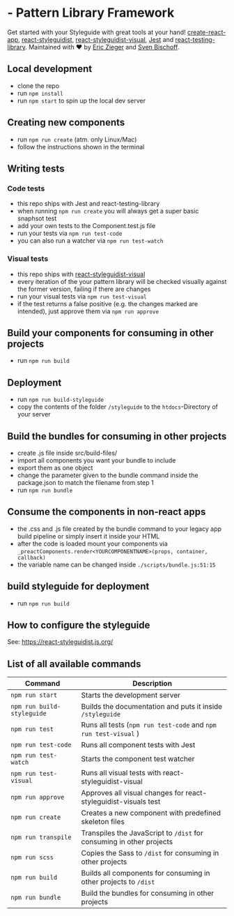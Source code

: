 # <NameNotYetDefined> - Pattern Library Framework

Get started with your Styleguide with great tools at your hand!
[create-react-app](https://github.com/facebook/create-react-app), [react-styleguidist](https://github.com/styleguidist/react-styleguidist), [react-styleguidist-visual](https://github.com/unindented/react-styleguidist-visual), [Jest](https://jestjs.io/) and [react-testing-library](https://github.com/kentcdodds/react-testing-library).
Maintained with ❤ by [Eric Zieger](https://github.com/thezieger) and [Sven Bischoff](https://github.com/medienlampe).

## Local development

- clone the repo
- run `npm install`
- run `npm start` to spin up the local dev server

## Creating new components

- run `npm run create` (atm. only Linux/Mac)
- follow the instructions shown in the terminal

## Writing tests

### Code tests
- this repo ships with Jest and react-testing-library
- when running `npm run create` you will always get a super basic snaphsot test
- add your own tests to the Component.test.js file
- run your tests via `npm run test-code`
- you can also run a watcher via `npm run test-watch`

### Visual tests

 - this repo ships with [react-styleguidist-visual](https://github.com/unindented/react-styleguidist-visual)
 - every iteration of the your pattern library will be checked visually against the former version, failing if there are changes
- run your visual tests via `npm run test-visual`
- if the test returns a false positive (e.g. the changes marked are intended), just approve them via `npm run approve`

## Build your components for consuming in other projects

- run `npm run build`

## Deployment
- run `npm run build-styleguide`
- copy the contents of the folder `/styleguide` to the `htdocs`-Directory of your server

## Build the bundles for consuming in other projects

- create .js file inside src/build-files/
- import all components you want your bundle to include
- export them as one object
- change the parameter given to the bundle command inside the package.json to match the filename from step 1
- run `npm run bundle`

## Consume the components in non-react apps

- the .css and .js file created by the bundle command to your legacy app build pipeline or simply insert it inside your HTML
- after the code is loaded mount your components via `_preactComponents.render<YOURCOMPONENTNAME>(props, container, callback)`
- the variable name can be changed inside `./scripts/bundle.js:51:15`

## build styleguide for deployment

- run `npm run build`

## How to configure the styleguide

See: https://react-styleguidist.js.org/

## List of all available commands

| Command                       | Description                                                           |
| ----------------------------- | --------------------------------------------------------------------- |
| `npm run start`               | Starts the development server                                         |
| `npm run build-styleguide`    | Builds the documentation and puts it inside `/styleguide`             | 
| `npm run test`                | Runs all tests (`npm run test-code` and `npm run test-visual` )       |
| `npm run test-code`           | Runs all component tests with Jest                                    |
| `npm run test-watch`          | Starts the component test watcher                                     |
| `npm run test-visual`         | Runs all visual tests with react-styleguidist-visual                  |
| `npm run approve`             | Approves all visual changes for react-styleguidist-visuals test       |
| `npm run create`              | Creates a new component with predefined skeleton files                |
| `npm run transpile`           | Transpiles the JavaScript to `/dist` for consuming in other projects  |
| `npm run scss`                | Copies the Sass to `/dist` for consuming in other projects            |
| `npm run build`               | Builds all components for consuming in other projects to `/dist`      |
| `npm run bundle`              | Build the bundles for consuming in other projects                     |
